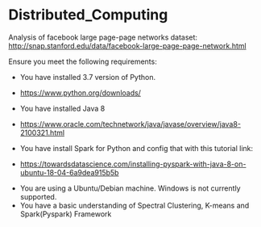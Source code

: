 # Distributed_Computing

Analysis of facebook large page-page networks
dataset: http://snap.stanford.edu/data/facebook-large-page-page-network.html

Ensure you meet the following requirements:

* You have installed 3.7 version of Python.
- https://www.python.org/downloads/
* You have installed Java 8 
- https://www.oracle.com/technetwork/java/javase/overview/java8-2100321.html
* You have install Spark for Python and config that with this tutorial link:
- https://towardsdatascience.com/installing-pyspark-with-java-8-on-ubuntu-18-04-6a9dea915b5b
* You are using a Ubuntu/Debian machine. Windows is not currently supported.
* You have a basic understanding of Spectral Clustering, K-means and Spark(Pyspark) Framework

